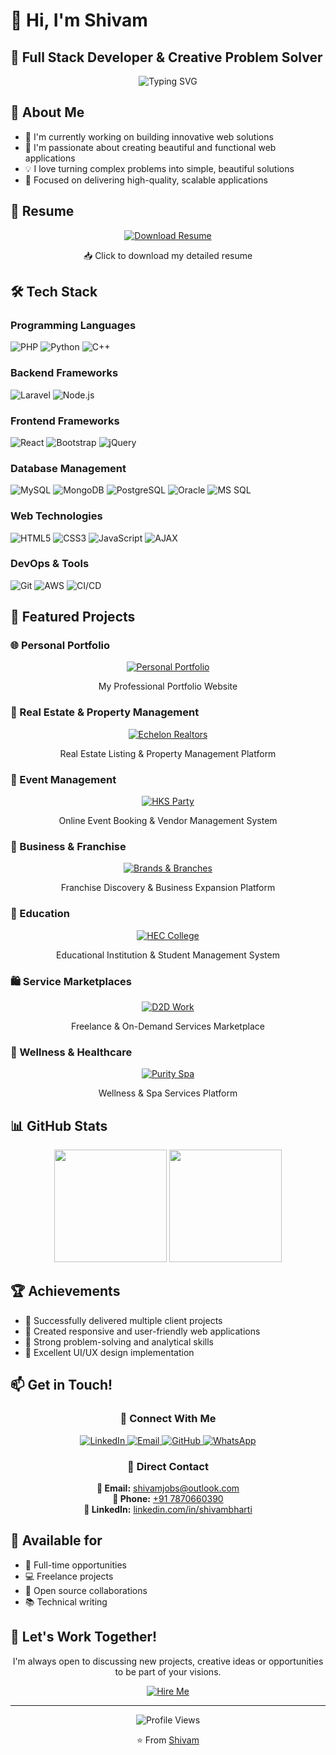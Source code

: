 # 👋 Hi, I'm Shivam

## 🚀 Full Stack Developer & Creative Problem Solver

<div align="center">
  <img src="https://readme-typing-svg.herokuapp.com?font=Fira+Code&pause=1000&color=2D9EF7&center=true&vCenter=true&width=435&lines=Passionate+Developer;Problem+Solver;Tech+Enthusiast" alt="Typing SVG" />
</div>

## 💫 About Me
- 🔭 I'm currently working on building innovative web solutions
- 🌱 I'm passionate about creating beautiful and functional web applications
- 💡 I love turning complex problems into simple, beautiful solutions
- 🎯 Focused on delivering high-quality, scalable applications

## 📄 Resume
<div align="center">
  <a href="[https://github.com/theshivambharti/theshivambharti/raw/main/resume.pdf](https://github.com/theshivambharti/resume/blob/main/Shivam_Bharti_Web_developer.pdf)" target="_blank">
    <img src="https://img.shields.io/badge/-Download_Resume-2D9EF7?style=for-the-badge&logo=adobe-acrobat-reader&logoColor=white" alt="Download Resume"/>
  </a>
  <p>📥 Click to download my detailed resume</p>
</div>

## 🛠️ Tech Stack

### Programming Languages
![PHP](https://img.shields.io/badge/-PHP-777BB4?style=flat-square&logo=php&logoColor=white)
![Python](https://img.shields.io/badge/-Python-3776AB?style=flat-square&logo=python&logoColor=white)
![C++](https://img.shields.io/badge/-C++-00599C?style=flat-square&logo=c%2B%2B&logoColor=white)

### Backend Frameworks
![Laravel](https://img.shields.io/badge/-Laravel-FF2D20?style=flat-square&logo=laravel&logoColor=white)
![Node.js](https://img.shields.io/badge/-Node.js-339933?style=flat-square&logo=node.js&logoColor=white)

### Frontend Frameworks
![React](https://img.shields.io/badge/-React-61DAFB?style=flat-square&logo=react&logoColor=black)
![Bootstrap](https://img.shields.io/badge/-Bootstrap-7952B3?style=flat-square&logo=bootstrap&logoColor=white)
![jQuery](https://img.shields.io/badge/-jQuery-0769AD?style=flat-square&logo=jquery&logoColor=white)

### Database Management
![MySQL](https://img.shields.io/badge/-MySQL-4479A1?style=flat-square&logo=mysql&logoColor=white)
![MongoDB](https://img.shields.io/badge/-MongoDB-47A248?style=flat-square&logo=mongodb&logoColor=white)
![PostgreSQL](https://img.shields.io/badge/-PostgreSQL-336791?style=flat-square&logo=postgresql&logoColor=white)
![Oracle](https://img.shields.io/badge/-Oracle-F80000?style=flat-square&logo=oracle&logoColor=white)
![MS SQL](https://img.shields.io/badge/-MS%20SQL-CC2927?style=flat-square&logo=microsoft-sql-server&logoColor=white)

### Web Technologies
![HTML5](https://img.shields.io/badge/-HTML5-E34F26?style=flat-square&logo=html5&logoColor=white)
![CSS3](https://img.shields.io/badge/-CSS3-1572B6?style=flat-square&logo=css3&logoColor=white)
![JavaScript](https://img.shields.io/badge/-JavaScript-F7DF1E?style=flat-square&logo=javascript&logoColor=black)
![AJAX](https://img.shields.io/badge/-AJAX-2D9EF7?style=flat-square&logo=ajax&logoColor=white)

### DevOps & Tools
![Git](https://img.shields.io/badge/-Git-F05032?style=flat-square&logo=git&logoColor=white)
![AWS](https://img.shields.io/badge/-AWS-232F3E?style=flat-square&logo=amazon-aws&logoColor=white)
![CI/CD](https://img.shields.io/badge/-CI/CD-2D9EF7?style=flat-square&logo=github-actions&logoColor=white)

## 🚀 Featured Projects

### 🌐 Personal Portfolio
<div align="center">
  <a href="https://theshivambharti.github.io/shivambharti/" target="_blank">
    <img src="https://img.shields.io/badge/-Personal_Portfolio-2D9EF7?style=for-the-badge&logo=bank&logoColor=white" alt="Personal Portfolio"/>
  </a>
  <p>My Professional Portfolio Website</p>
</div>

### 🏢 Real Estate & Property Management
<div align="center">
  <a href="https://www.echelonrealtors.com/" target="_blank">
    <img src="https://img.shields.io/badge/-Echelon_Realtors-2D9EF7?style=for-the-badge&logo=home&logoColor=white" alt="Echelon Realtors"/>
  </a>
  <p>Real Estate Listing & Property Management Platform</p>
</div>

### 🎉 Event Management
<div align="center">
  <a href="https://www.hksparty.com/" target="_blank">
    <img src="https://img.shields.io/badge/-HKS_Party-FF69B4?style=for-the-badge&logo=calendar&logoColor=white" alt="HKS Party"/>
  </a>
  <p>Online Event Booking & Vendor Management System</p>
</div>

### 💼 Business & Franchise
<div align="center">
  <a href="https://brandsandbranches.com/" target="_blank">
    <img src="https://img.shields.io/badge/-Brands_&_Branches-4CAF50?style=for-the-badge&logo=business&logoColor=white" alt="Brands & Branches"/>
  </a>
  <p>Franchise Discovery & Business Expansion Platform</p>
</div>

### 🏫 Education
<div align="center">
  <a href="https://www.heccollege.edu.in/" target="_blank">
    <img src="https://img.shields.io/badge/-HEC_College-FFA500?style=for-the-badge&logo=graduation-cap&logoColor=white" alt="HEC College"/>
  </a>
  <p>Educational Institution & Student Management System</p>
</div>

### 🛍️ Service Marketplaces
<div align="center">
  <a href="https://www.d2dwork.com/" target="_blank">
    <img src="https://img.shields.io/badge/-D2D_Work-9C27B0?style=for-the-badge&logo=shopping-cart&logoColor=white" alt="D2D Work"/>
  </a>
  <p>Freelance & On-Demand Services Marketplace</p>
</div>

### 🏥 Wellness & Healthcare
<div align="center">
  <a href="https://purityspa.in/" target="_blank">
    <img src="https://img.shields.io/badge/-Purity_Spa-00BCD4?style=for-the-badge&logo=heart&logoColor=white" alt="Purity Spa"/>
  </a>
  <p>Wellness & Spa Services Platform</p>
</div>

## 📊 GitHub Stats

<div align="center">
  <img height="180em" src="https://github-readme-stats.vercel.app/api?username=theshivambharti&show_icons=true&theme=radical&include_all_commits=true&count_private=true"/>
  <img height="180em" src="https://github-readme-stats.vercel.app/api/top-langs/?username=theshivambharti&layout=compact&langs_count=7&theme=radical"/>
</div>

## 🏆 Achievements
- 🏅 Successfully delivered multiple client projects
- 🌟 Created responsive and user-friendly web applications
- 💪 Strong problem-solving and analytical skills
- 🎨 Excellent UI/UX design implementation

## 📫 Get in Touch!

<div align="center">
  <h3>📱 Connect With Me</h3>
  <p>
    <a href="https://www.linkedin.com/in/shivambharti/" target="_blank">
      <img src="https://img.shields.io/badge/-LinkedIn-0077B5?style=for-the-badge&logo=linkedin&logoColor=white" alt="LinkedIn"/>
    </a>
    <a href="mailto:shivamjobs@outlook.com" target="_blank">
      <img src="https://img.shields.io/badge/-Email-D14836?style=for-the-badge&logo=gmail&logoColor=white" alt="Email"/>
    </a>
    <a href="https://github.com/theshivambharti" target="_blank">
      <img src="https://img.shields.io/badge/-GitHub-181717?style=for-the-badge&logo=github&logoColor=white" alt="GitHub"/>
    </a>
    <a href="https://wa.me/917870660390" target="_blank">
      <img src="https://img.shields.io/badge/-WhatsApp-25D366?style=for-the-badge&logo=whatsapp&logoColor=white" alt="WhatsApp"/>
    </a>
  </p>
</div>

<div align="center">
  <h3>📧 Direct Contact</h3>
  <p>
    <strong>📧 Email:</strong> <a href="mailto:shivamjobs@outlook.com" target="_blank">shivamjobs@outlook.com</a><br>
    <strong>📱 Phone:</strong> <a href="tel:+917870660390" target="_blank">+91 7870660390</a><br>
    <strong>💼 LinkedIn:</strong> <a href="https://www.linkedin.com/in/shivambharti/" target="_blank">linkedin.com/in/shivambharti</a>
  </p>
</div>

## 💼 Available for
- 🎯 Full-time opportunities
- 💻 Freelance projects
- 🤝 Open source collaborations
- 📚 Technical writing

## 🌟 Let's Work Together!
<div align="center">
  <p>I'm always open to discussing new projects, creative ideas or opportunities to be part of your visions.</p>
  <a href="mailto:shivamjobs@outlook.com" target="_blank">
    <img src="https://img.shields.io/badge/-Hire_Me-2D9EF7?style=for-the-badge&logo=mail&logoColor=white" alt="Hire Me"/>
  </a>
</div>

---
<div align="center">
  <img src="https://komarev.com/ghpvc/?username=theshivambharti&color=blueviolet" alt="Profile Views"/>
  <p>⭐️ From <a href="https://github.com/theshivambharti" target="_blank">Shivam</a></p>
</div> 

